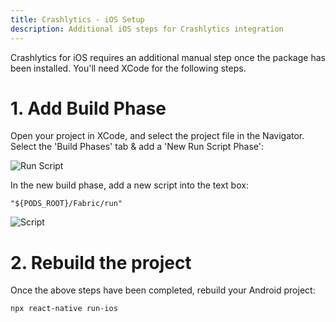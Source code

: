 ```yaml
---
title: Crashlytics - iOS Setup
description: Additional iOS steps for Crashlytics integration
---
```


Crashlytics for iOS requires an additional manual step once the package has been installed.
You'll need XCode for the following steps.

# 1. Add Build Phase

Open your project in XCode, and select the project file in the Navigator. Select the 'Build Phases' tab &
add a 'New Run Script Phase':

![Run Script](https://prismic-io.s3.amazonaws.com/invertase%2F96f32c96-0aca-4054-bf30-bd2448ca2462_new+project.png)

In the new build phase, add a new script into the text box:

```
"${PODS_ROOT}/Fabric/run"
```

![Script](https://prismic-io.s3.amazonaws.com/invertase%2Ff06cf5b3-884e-4cbc-8c3d-81072a254f1d_new+project+%281%29.png)

# 2. Rebuild the project

Once the above steps have been completed, rebuild your Android project:

```bash
npx react-native run-ios
```
